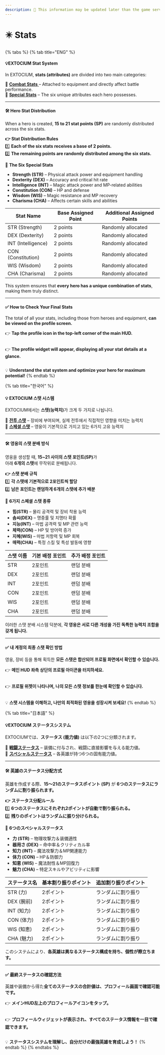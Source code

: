 ```yaml
---
description: 🛑 This information may be updated later than the game server data.
---
```


# ✴️ Stats

{% tabs %}
{% tab title="ENG" %}
#### 💡**EXTOCIUM Stat System**

In EXTOCIUM, **stats (attributes)** are divided into two main categories:

🔹 [**Combat Stats** ](combat-stats.md#eng)– Attached to equipment and directly affect battle performance.\
🔹 [**Special Stats**](special-stats/#eng) – The six unique attributes each hero possesses.

***

#### 🛠 **Hero Stat Distribution**

When a hero is created, **15 to 21 stat points (SP)** are randomly distributed across the six stats.

**👉 Stat Distribution Rules**\
1️⃣ **Each of the six stats receives a base of 2 points.**\
2️⃣ **The remaining points are randomly distributed among the six stats.**

📜 **The Six Special Stats**

* **Strength (STR)** – Physical attack power and equipment handling
* **Dexterity (DEX)** – Accuracy and critical hit rate
* **Intelligence (INT)** – Magic attack power and MP-related abilities
* **Constitution (CON)** – HP and defense
* **Wisdom (WIS)** – Magic resistance and MP recovery
* **Charisma (CHA)** – Affects certain skills and abilities

| Stat Name          | Base Assigned Point | Additional Assigned Points |
| ------------------ | ------------------- | -------------------------- |
| STR (Strength)     | 2 points            | Randomly allocated         |
| DEX (Dexterity)    | 2 points            | Randomly allocated         |
| INT (Intelligence) | 2 points            | Randomly allocated         |
| CON (Constitution) | 2 points            | Randomly allocated         |
| WIS (Wisdom)       | 2 points            | Randomly allocated         |
| CHA (Charisma)     | 2 points            | Randomly allocated         |

This system ensures that **every hero has a unique combination of stats**, making them truly distinct.

***

#### ✅ **How to Check Your Final Stats**

The total of all your stats, including those from heroes and equipment, **can be viewed on the profile screen.**

👉 **Tap the profile icon in the top-left corner of the main HUD.**

<figure><img src="../../../.gitbook/assets/image (799).png" alt=""><figcaption></figcaption></figure>



👉 **The profile widget will appear, displaying all your stat details at a glance.**

<figure><img src="../../../.gitbook/assets/image (800).png" alt=""><figcaption></figcaption></figure>

💡 **Understand the stat system and optimize your hero for maximum potential!**
{% endtab %}

{% tab title="한국어" %}
#### 💡 **EXTOCIUM 스탯 시스템**

EXTOCIUM에서는 **스탯(능력치)**&#xAC00; 크게 두 가지로 나뉩니다.

🔹 [**전투 스탯**](combat-stats.md#undefined-1) – 장비에 부여되며, 실제 전투에서 직접적인 영향을 미치는 능력치\
🔹 [**스페셜 스탯**](special-stats/#undefined-1) – 영웅이 기본적으로 가지고 있는 6가지 고유 능력치

***

#### 🛠 **영웅의 스탯 분배 방식**

영웅을 생성할 때, **15\~21 사이의 스탯 포인트(SP)**&#xAC00;\
아래 **6개의 스탯**에 무작위로 분배됩니다.

**👉 스탯 분배 규칙**\
1️⃣ **각 스탯에 기본적으로 2포인트씩 할당**\
2️⃣ **남은 포인트는 랜덤하게 6개의 스탯에 추가 배분**

📜 **6가지 스페셜 스탯 종류**

* **힘(STR)** – 물리 공격력 및 장비 착용 능력
* **솜씨(DEX)** – 명중률 및 치명타 확률
* **지능(INT)** – 마법 공격력 및 MP 관련 능력
* **체력(CON)** – HP 및 방어력 증가
* **지혜(WIS)** – 마법 저항력 및 MP 회복
* **매력(CHA)** – 특정 스킬 및 특성 발동에 영향

| 스탯 이름 | 기본 배정 포인트 | 추가 배정 포인트 |
| ----- | --------- | --------- |
| STR   | 2포인트      | 랜덤 분배     |
| DEX   | 2포인트      | 랜덤 분배     |
| INT   | 2포인트      | 랜덤 분배     |
| CON   | 2포인트      | 랜덤 분배     |
| WIS   | 2포인트      | 랜덤 분배     |
| CHA   | 2포인트      | 랜덤 분배     |

이러한 스탯 분배 시스템 덕분에, **각 영웅은 서로 다른 개성을 가진 독특한 능력치 조합을 갖게 됩니다.**

***

#### ✅ **내 계정의 최종 스탯 확인 방법**

영웅, 장비 등을 통해 획득한 **모든 스탯은 합산되어 프로필 화면에서 확인할 수 있습니다.**

👉 **메인 HUD 좌측 상단의 프로필 아이콘을 터치하세요.**

<figure><img src="../../../.gitbook/assets/image (799).png" alt=""><figcaption></figcaption></figure>



👉 **프로필 위젯이 나타나며, 나의 모든 스탯 정보를 한눈에 확인할 수 있습니다.**

<figure><img src="../../../.gitbook/assets/image (800).png" alt=""><figcaption></figcaption></figure>

💡 **스탯 시스템을 이해하고, 나만의 최적화된 영웅을 성장시켜 보세요!**
{% endtab %}

{% tab title="日本語" %}
#### 💡**EXTOCIUM ステータスシステム**

EXTOCIUMでは、**ステータス (能力値)** は以下の2つに分類されます。

🔹 [**戦闘ステータス**](combat-stats.md#ri-ben-yu) – 装備に付与され、戦闘に直接影響を与える能力値。\
🔹 [**スペシャルステータス**](special-stats/#ri-ben-yu) – 各英雄が持つ6つの固有能力値。

***

#### 🛠 **英雄のステータス分配方式**

英雄を作成する際、**15～21のステータスポイント (SP)** が **6つのステータスにランダムに割り振られます。**

**👉 ステータス分配ルール**\
1️⃣ **6つのステータスにそれぞれ2ポイントが自動で割り振られる。**\
2️⃣ **残りのポイントはランダムに振り分けられる。**

📜 **6つのスペシャルステータス**

* **力 (STR)** – 物理攻撃力＆装備適性
* **器用さ (DEX)** – 命中率＆クリティカル率
* **知力 (INT)** – 魔法攻撃力＆MP関連能力
* **体力 (CON)** – HP＆防御力
* **知恵 (WIS)** – 魔法耐性＆MP回復力
* **魅力 (CHA)** – 特定スキルやアビリティに影響

| ステータス名   | 基本割り振りポイント | 追加割り振りポイント |
| -------- | ---------- | ---------- |
| STR (力)  | 2ポイント      | ランダムに割り振り  |
| DEX (腕前) | 2ポイント      | ランダムに割り振り  |
| INT (知力) | 2ポイント      | ランダムに割り振り  |
| CON (体力) | 2ポイント      | ランダムに割り振り  |
| WIS (知恵) | 2ポイント      | ランダムに割り振り  |
| CHA (魅力) | 2ポイント      | ランダムに割り振り  |

このシステムにより、**各英雄は異なるステータス構成を持ち、個性が際立ちます。**

***

#### ✅ **最終ステータスの確認方法**

英雄や装備から得た**全てのステータスの合計値は、プロフィール画面で確認可能です。**

👉 **メインHUD左上のプロフィールアイコンをタップ。**

<figure><img src="../../../.gitbook/assets/image (799).png" alt=""><figcaption></figcaption></figure>



👉 **プロフィールウィジェットが表示され、すべてのステータス情報を一目で確認できます。**

<figure><img src="../../../.gitbook/assets/image (800).png" alt=""><figcaption></figcaption></figure>

💡 **ステータスシステムを理解し、自分だけの最強英雄を育成しよう！**
{% endtab %}
{% endtabs %}
